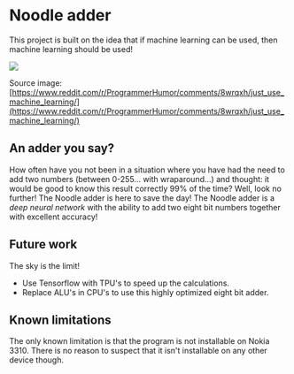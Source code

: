 # Noodle adder

This project is built on the idea that if machine learning can be used, then machine learning should be used!

![](https://i.redd.it/au5ksnnmjh811.png)

Source image: [https://www.reddit.com/r/ProgrammerHumor/comments/8wrqxh/just_use_machine_learning/](https://www.reddit.com/r/ProgrammerHumor/comments/8wrqxh/just_use_machine_learning/)

## An adder you say?
How often have you not been in a situation where you have had the need to add two numbers (between 0-255... with wraparound...) and thought: it would be good to know this result correctly 99% of the time? Well, look no further! The Noodle adder is here to save the day! The Noodle adder is a _deep neural network_ with the ability to add two eight bit numbers together with excellent accuracy!

## Future work
The sky is the limit!

- Use Tensorflow with TPU's to speed up the calculations.
- Replace ALU's in CPU's to use this highly optimized eight bit adder.


## Known limitations
The only known limitation is that the program is not installable on Nokia 3310. There is no reason to suspect that it isn't installable on any other device though.

